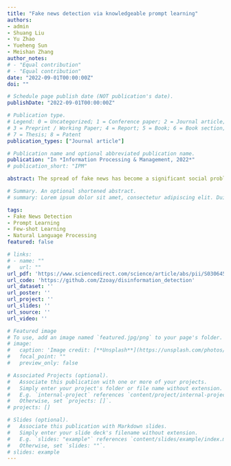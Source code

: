```yaml
---
title: "Fake news detection via knowledgeable prompt learning"
authors:
- admin
- Shuang Liu
- Yu Zhao
- Yueheng Sun
- Meishan Zhang
author_notes:
# - "Equal contribution"
# - "Equal contribution"
date: "2022-09-01T00:00:00Z"
doi: ""

# Schedule page publish date (NOT publication's date).
publishDate: "2022-09-01T00:00:00Z"

# Publication type.
# Legend: 0 = Uncategorized; 1 = Conference paper; 2 = Journal article;
# 3 = Preprint / Working Paper; 4 = Report; 5 = Book; 6 = Book section;
# 7 = Thesis; 8 = Patent
publication_types: ["Journal article"]

# Publication name and optional abbreviated publication name.
publication: "In *Information Processing & Management, 2022*"
# publication_short: "IPM"

abstract: The spread of fake news has become a significant social problem, drawing great concern for fake news detection (FND). Pretrained language models (PLMs), such as BERT and RoBERTa can benefit this task much, leading to state-of-the-art performance. The common paradigm of utilizing these PLMs is fine-tuning, in which a linear classification layer is built upon the well-initialized PLM network, resulting in an FND mode, and then the full model is tuned on a training corpus. Although great successes have been achieved, this paradigm still involves a significant gap between the language model pretraining and target task fine-tuning processes. Fortunately, prompt learning, a new alternative to PLM exploration, can handle the issue naturally, showing the potential for further performance improvements. To this end, we propose knowledgeable prompt learning (KPL) for this task. First, we apply prompt learning to FND, through designing one sophisticated prompt template and the corresponding verbal words carefully for the task. Second, we incorporate external knowledge into the prompt representation, making the representation more expressive to predict the verbal words. Experimental results on two benchmark datasets demonstrate that prompt learning is better than the baseline fine-tuning PLM utilization for FND and can outperform all previous representative methods. Our final knowledgeable model (i.e, KPL) can provide further improvements. In particular, it achieves an average increase of 3.28% in F1 score under low-resource conditions compared with fine-tuning.

# Summary. An optional shortened abstract.
# summary: Lorem ipsum dolor sit amet, consectetur adipiscing elit. Duis posuere tellus ac convallis placerat. Proin tincidunt magna sed ex sollicitudin condimentum.

tags:
- Fake News Detection
- Prompt Learning
- Few-shot Learning
- Natural Language Processing
featured: false

# links:
# - name: ""
#   url: ""
url_pdf: 'https://www.sciencedirect.com/science/article/abs/pii/S030645732200139X'
url_code: 'https://github.com/Zzoay/disinformation_detection'
url_dataset: ''
url_poster: ''
url_project: ''
url_slides: ''
url_source: ''
url_video: ''

# Featured image
# To use, add an image named `featured.jpg/png` to your page's folder. 
# image:
#   caption: 'Image credit: [**Unsplash**](https://unsplash.com/photos/jdD8gXaTZsc)'
#   focal_point: ""
#   preview_only: false

# Associated Projects (optional).
#   Associate this publication with one or more of your projects.
#   Simply enter your project's folder or file name without extension.
#   E.g. `internal-project` references `content/project/internal-project/index.md`.
#   Otherwise, set `projects: []`.
# projects: []

# Slides (optional).
#   Associate this publication with Markdown slides.
#   Simply enter your slide deck's filename without extension.
#   E.g. `slides: "example"` references `content/slides/example/index.md`.
#   Otherwise, set `slides: ""`.
# slides: example
---
```


<!-- {{% callout note %}}
Click the *Cite* button above to demo the feature to enable visitors to import publication metadata into their reference management software.
{{% /callout %}}

{{% callout note %}}
Create your slides in Markdown - click the *Slides* button to check out the example.
{{% /callout %}} -->

<!-- Supplementary notes can be added here, including [code, math, and images](https://wowchemy.com/docs/writing-markdown-latex/). -->
